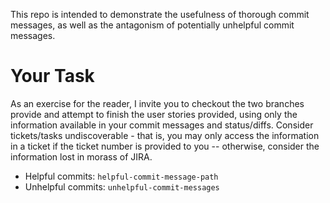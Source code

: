 This repo is intended to demonstrate the usefulness of thorough commit messages,
as well as the antagonism of potentially unhelpful commit messages.

# Your Task
As an exercise for the reader, I invite you to checkout the two branches provide and attempt to finish the user stories
provided, using only the information available in your commit messages and status/diffs. Consider tickets/tasks undiscoverable - that is,
you may only access the information in a ticket if the ticket number is provided to you -- otherwise, consider the information lost in 
morass of JIRA.

* Helpful commits: `helpful-commit-message-path`
* Unhelpful commits: `unhelpful-commit-messages`
